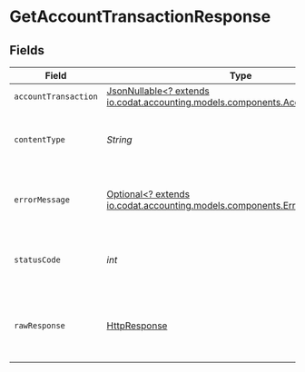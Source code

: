 # GetAccountTransactionResponse


## Fields

| Field                                                                                                                             | Type                                                                                                                              | Required                                                                                                                          | Description                                                                                                                       |
| --------------------------------------------------------------------------------------------------------------------------------- | --------------------------------------------------------------------------------------------------------------------------------- | --------------------------------------------------------------------------------------------------------------------------------- | --------------------------------------------------------------------------------------------------------------------------------- |
| `accountTransaction`                                                                                                              | [JsonNullable<? extends io.codat.accounting.models.components.AccountTransaction>](../../models/components/AccountTransaction.md) | :heavy_minus_sign:                                                                                                                | Success                                                                                                                           |
| `contentType`                                                                                                                     | *String*                                                                                                                          | :heavy_check_mark:                                                                                                                | HTTP response content type for this operation                                                                                     |
| `errorMessage`                                                                                                                    | [Optional<? extends io.codat.accounting.models.components.ErrorMessage>](../../models/components/ErrorMessage.md)                 | :heavy_minus_sign:                                                                                                                | Your API request was not properly authorized.                                                                                     |
| `statusCode`                                                                                                                      | *int*                                                                                                                             | :heavy_check_mark:                                                                                                                | HTTP response status code for this operation                                                                                      |
| `rawResponse`                                                                                                                     | [HttpResponse<InputStream>](https://docs.oracle.com/en/java/javase/11/docs/api/java.net.http/java/net/http/HttpResponse.html)     | :heavy_check_mark:                                                                                                                | Raw HTTP response; suitable for custom response parsing                                                                           |